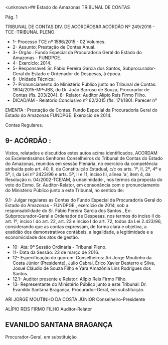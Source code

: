 &lt;unknown&gt;## Estado do Amazonas TRIBUNAL DE CONTAS

Pág. 1

TRIBUNAL DE CONTAS DIV. DE ACÓRDÃOS## ACÓRDÃO Nº 249/2016 - TCE -TRIBUNAL PLENO

- 1- Processo TCE nº 1586/2015 - 02 Volumes.
- 2- Assunto: Prestação de Contas Anual.
- 3- Órgão :  Fundo Especial da Procuradoria Geral do Estado do Amazonas - FUNDPGE.
- 4- Exercício: 2014.
- 5- Responsável: Sr. Fábio Pereira Garcia dos Santos, Subprocurador-Geral do Estado e Ordenador de Despesas, à época.
- 6- Unidade Técnica:
- 7-  Pronunciamento  do Ministério Público  junto  ao Tribunal  de Contas: 1804/2015-MP-JBS, do Dr. João Barroso de Souza, Procurador de Contas (fls. 203/204). 8- Relator: Auditor Alípio Reis Firmo Filho.
- DICAD/AM - Relatório Conclusivo nº 62/2015 (fls. 171/180). Parecer  nº

EMENTA : Prestação de Contas. Fundo Especial da Procuradoria Geral do Estado  do  Amazonas  FUNDPGE. Exercício de 2014.

Contas Regulares.

## 9- ACÓRDÃO :

Vistos, relatados e discutidos estes autos acima identificados, ACORDAM os Excelentíssimos Senhores Conselheiros do Tribunal de Contas do Estado do Amazonas, reunidos em sessão Plenária, no exercício da competência atribuída pelo  art.  40,  II, da Constituição Estadual, c/c os arts. 1º, II, 2º, 4º e 5º, I, da Lei nº 2423/96 e arts. 5º, II e 11, inciso  III,  alínea  'a',  item  4,  da  Resolução  n.  04/2002-TCE/AM, à  unanimidade ,  nos termos  da  proposta  do  voto  do  Exmo.  Sr.  Auditor-Relator, em  consonância com  o pronunciamento do Ministério Público junto a este Tribunal, no sentido de:

9.1- Julgar regulares as Contas do Fundo Especial da Procuradoria Geral do Estado do Amazonas - FUNDPGE , exercício de 2014, sob a responsabilidade do Sr. Fábio Pereira Garcia dos Santos , Ex-Subprocurador-Geral e Ordenador de Despesas, nos termos do inciso II do art. 1º, inciso I do art. 22, art. 23 e inciso I do art. 72, todos da Lei  2.423/96,  considerando  que  as  contas  expressam,  de  forma  clara  e  objetiva,  a exatidão dos demonstrativos contábeis, a  legalidade, a legitimidade e a economicidade dos atos de gestão.

- 10- Ata: 9ª Sessão Ordinária - Tribunal Pleno.
- 11- Data da Sessão: 23 de março de 2016.
- 12-  Especificação  do  quorum: Conselheiros:  Ari  Jorge  Moutinho  da  Costa  Júnior (Presidente), Julio Cabral, Érico Xavier Desterro e Silva,  Josué Cláudio de Souza Filho e Yara Amazônia Lins Rodrigues dos Santos.
- 12.1- Auditor presente e Relator: Alípio Reis Firmo Filho.
- 13- Representante do Ministério Público junto a este Tribunal: Dr. Evanildo Santana Bragança, Procurador-Geral, em substituição.

ARI JORGE MOUTINHO DA COSTA JÚNIOR Conselheiro-Presidente

ALÍPIO REIS FIRMO FILHO Auditor-Relator

## EVANILDO SANTANA BRAGANÇA

Procurador-Geral, em substituição